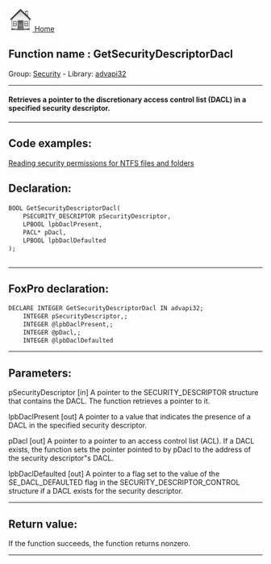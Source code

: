 [<img src="../../images/home.png"> Home ](https://github.com/VFPX/Win32API)  

## Function name : GetSecurityDescriptorDacl
Group: [Security](../../functions_group.md#Security)  -  Library: [advapi32](../../Libraries.md#advapi32)  
***  


#### Retrieves a pointer to the discretionary access control list (DACL) in a specified security descriptor.
***  


## Code examples:
[Reading security permissions for NTFS files and folders](../../samples/sample_516.md)  

## Declaration:
```foxpro  
BOOL GetSecurityDescriptorDacl(
	PSECURITY_DESCRIPTOR pSecurityDescriptor,
	LPBOOL lpbDaclPresent,
	PACL* pDacl,
	LPBOOL lpbDaclDefaulted
);
  
```  
***  


## FoxPro declaration:
```foxpro  
DECLARE INTEGER GetSecurityDescriptorDacl IN advapi32;
	INTEGER pSecurityDescriptor,;
	INTEGER @lpbDaclPresent,;
	INTEGER @pDacl,;
	INTEGER @lpbDaclDefaulted  
```  
***  


## Parameters:
pSecurityDescriptor 
[in] A pointer to the SECURITY_DESCRIPTOR structure that contains the DACL. The function retrieves a pointer to it. 

lpbDaclPresent 
[out] A pointer to a value that indicates the presence of a DACL in the specified security descriptor.

pDacl 
[out] A pointer to a pointer to an access control list (ACL). If a DACL exists, the function sets the pointer pointed to by pDacl to the address of the security descriptor"s DACL.

lpbDaclDefaulted 
[out] A pointer to a flag set to the value of the SE_DACL_DEFAULTED flag in the SECURITY_DESCRIPTOR_CONTROL structure if a DACL exists for the security descriptor.
  
***  


## Return value:
If the function succeeds, the function returns nonzero.  
***  

